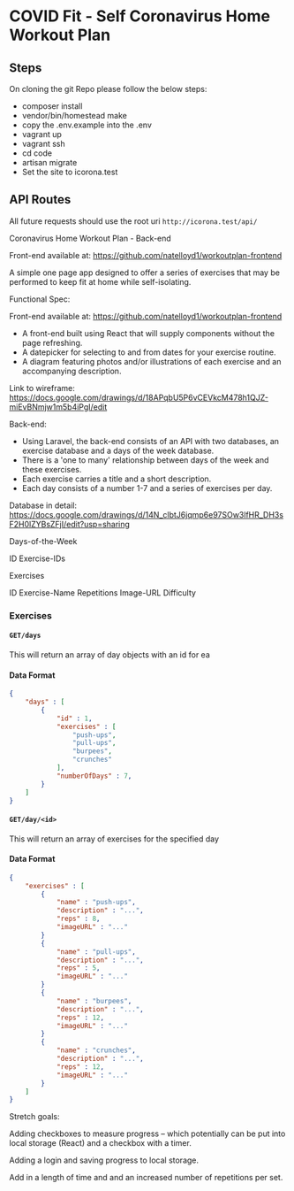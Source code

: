 # COVID Fit - Self Coronavirus Home Workout Plan

## Steps 
On cloning the git Repo please follow the below steps:

- composer install
- vendor/bin/homestead make
- copy the  .env.example into the .env
- vagrant up
- vagrant ssh
- cd code
- artisan migrate
- Set the site to icorona.test

## API Routes

All future requests should use the root uri `http://icorona.test/api/` 


Coronavirus Home Workout Plan - Back-end

Front-end available at: https://github.com/natelloyd1/workoutplan-frontend

A simple one page app designed to offer a series of exercises that may be performed to keep fit at home while self-isolating.

Functional Spec:

Front-end available at: https://github.com/natelloyd1/workoutplan-frontend
- A front-end built using React that will supply components without the page refreshing.
- A datepicker for selecting to and from dates for your exercise routine.
- A diagram featuring photos and/or illustrations of each exercise and an accompanying description.

Link to wireframe: https://docs.google.com/drawings/d/18APqbU5P6vCEVkcM478h1QJZ-miEvBNmjw1m5b4iPgI/edit



Back-end:
- Using Laravel, the back-end consists of an API with two databases, an exercise database and a days of the week database.
- There is a 'one to many' relationship between days of the week and these exercises.
- Each exercise carries a title and a short description.
- Each day consists of a number 1-7 and a series of exercises per day.

Database in detail:
https://docs.google.com/drawings/d/14N_clbtJ6jqmp6e97SOw3lfHR_DH3sF2H0lZYBsZFjI/edit?usp=sharing

Days-of-the-Week

ID
Exercise-IDs



Exercises

ID
Exercise-Name
Repetitions
Image-URL
Difficulty

### Exercises
#### `GET/days`
This will return an array of day objects with an id for ea
#### Data Format
```json
{
    "days" : [
        {
            "id" : 1,
            "exercises" : [
                "push-ups",
                "pull-ups",
                "burpees",
                "crunches"
            ],
            "numberOfDays" : 7,
        }
    ]
}
```
#### `GET/day/<id>`
This will return an array of exercises for the specified day
#### Data Format
```json
{
    "exercises" : [
        {
            "name" : "push-ups",
            "description" : "...",
            "reps" : 8,
            "imageURL" : "..."
        }
        {
            "name" : "pull-ups",
            "description" : "...",
            "reps" : 5,
            "imageURL" : "..."
        }
        {
            "name" : "burpees",
            "description" : "...",
            "reps" : 12,
            "imageURL" : "..."
        }
        {
            "name" : "crunches",
            "description" : "...",
            "reps" : 12,
            "imageURL" : "..."
        }
    ]
}
```

Stretch goals:

Adding checkboxes to measure progress – which potentially can be put into local storage (React) and a checkbox with a timer.

Adding a login and saving progress to local storage.

Add in a length of time and and an increased number of repetitions per set.
